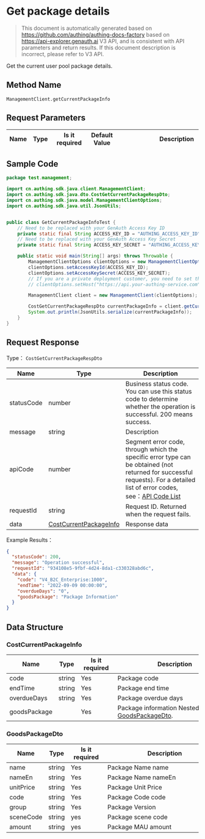 # Get package details

<!--
Warning ⚠️:
Do not modify this document directly,
https://github.com/Authing/authing-docs-factory
Use this project to generate
-->

<LastUpdated />

> This document is automatically generated based on https://github.com/authing/authing-docs-factory based on https://api-explorer.genauth.ai V3 API, and is consistent with API parameters and return results. If this document description is incorrect, please refer to V3 API.

Get the current user pool package details.

## Method Name

`ManagementClient.getCurrentPackageInfo`

## Request Parameters

| Name | Type | <div style="width:80px">Is it required</div> | <div style="width:60px">Default Value</div> | <div style="width:300px">Description</div> | <div style="width:200px">Example Value</div> |
| ---- | ---- | -------------------------------------------- | ------------------------------------------- | ------------------------------------------ | -------------------------------------------- |

## Sample Code

```java
package test.management;

import cn.authing.sdk.java.client.ManagementClient;
import cn.authing.sdk.java.dto.CostGetCurrentPackageRespDto;
import cn.authing.sdk.java.model.ManagementClientOptions;
import cn.authing.sdk.java.util.JsonUtils;


public class GetCurrentPackageInfoTest {
    // Need to be replaced with your GenAuth Access Key ID
    private static final String ACCESS_KEY_ID = "AUTHING_ACCESS_KEY_ID";
    // Need to be replaced with your GenAuth Access Key Secret
    private static final String ACCESS_KEY_SECRET = "AUTHING_ACCESS_KEY_SECRET";

    public static void main(String[] args) throws Throwable {
        ManagementClientOptions clientOptions = new ManagementClientOptions();
        clientOptions.setAccessKeyId(ACCESS_KEY_ID);
        clientOptions.setAccessKeySecret(ACCESS_KEY_SECRET);
        // If you are a private deployment customer, you need to set the GenAuth service domain name
        // clientOptions.setHost("https://api.your-authing-service.com");

        ManagementClient client = new ManagementClient(clientOptions);

        CostGetCurrentPackageRespDto currentPackageInfo = client.getCurrentPackageInfo();
        System.out.println(JsonUtils.serialize(currentPackageInfo));
    }
}

```

## Request Response

Type： `CostGetCurrentPackageRespDto`

| Name       | Type                                                         | Description                                                                                                                                                                                                                                                                                                                                       |
| ---------- | ------------------------------------------------------------ | ------------------------------------------------------------------------------------------------------------------------------------------------------------------------------------------------------------------------------------------------------------------------------------------------------------------------------------------------- |
| statusCode | number                                                       | Business status code. You can use this status code to determine whether the operation is successful. 200 means success.                                                                                                                                                                                                                           |
| message    | string                                                       | Description                                                                                                                                                                                                                                                                                                                                       |
| apiCode    | number                                                       | Segment error code, through which the specific error type can be obtained (not returned for successful requests). For a detailed list of error codes, see：[API Code List](https://api-explorer.genauth.ai/?tag=group/%E5%BC%80%E5%8F%91%E5%87%86%E5%A4%87#tag/%E5%BC%80%E5%8F%91%E5%87%86%E5%A4%87/%E9%94%99%E8%AF%AF%E5%A4%84%E7%90%86/apiCode) |
| requestId  | string                                                       | Request ID. Returned when the request fails.                                                                                                                                                                                                                                                                                                      |
| data       | <a href="#CostCurrentPackageInfo">CostCurrentPackageInfo</a> | Response data                                                                                                                                                                                                                                                                                                                                     |

Example Results：

```json
{
  "statusCode": 200,
  "message": "Operation successful",
  "requestId": "934108e5-9fbf-4d24-8da1-c330328abd6c",
  "data": {
    "code": "V4_B2C_Enterprise:1000",
    "endTime": "2022-09-09 00:00:00",
    "overdueDays": "0",
    "goodsPackage": "Package Information"
  }
}
```

## Data Structure

### <a id="CostCurrentPackageInfo"></a> CostCurrentPackageInfo

| Name         | Type   | <div style="width:80px">Is it required</div> | <div style="width:300px">Description</div>                                       | <div style="width:200px">Example Value</div> |
| ------------ | ------ | -------------------------------------------- | -------------------------------------------------------------------------------- | -------------------------------------------- |
| code         | string | Yes                                          | Package code                                                                     | `V4_B2C_Enterprise:1000`                     |
| endTime      | string | Yes                                          | Package end time                                                                 | `2022-09-09 00:00:00`                        |
| overdueDays  | string | Yes                                          | Package overdue days                                                             | `0`                                          |
| goodsPackage |        | Yes                                          | Package information Nested Type: <a href="#GoodsPackageDto">GoodsPackageDto</a>. | `Package Information`                        |

### <a id="GoodsPackageDto"></a> GoodsPackageDto

| Name      | Type   | <div style="width:80px">Is it required</div> | <div style="width:300px">Description</div> | <div style="width:200px">Example Value</div> |
| --------- | ------ | -------------------------------------------- | ------------------------------------------ | -------------------------------------------- |
| name      | string | Yes                                          | Package Name name                          | `Test Package`                               |
| nameEn    | string | Yes                                          | Package Name nameEn                        | `test package`                               |
| unitPrice | string | Yes                                          | Package Unit Price                         | `99.00`                                      |
| code      | string | Yes                                          | Package Code code                          | `V4_B2C_Enterprise:1000`                     |
| group     | string | Yes                                          | Package Version                            | `Enterprise`                                 |
| sceneCode | string | yes                                          | Package scene code                         | `B2C`                                        |
| amount    | string | yes                                          | Package MAU amount                         | `1000`                                       |
